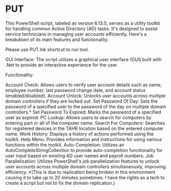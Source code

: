 # PUT
This PowerShell script, labeled as version 6.13.0, serves as a utility toolkit for handling common Active Directory (AD) tasks. It's designed to assist service technicians in managing user accounts efficiently. Here's a breakdown of its main features and functionality:

Please use PUT.lnk shortcut to run tool.

GUI Interface: The script utilizes a graphical user interface (GUI) built with .Net to provide an interactive experience for the user.

Functionality:

Account Check: Allows users to verify user account details such as name, employee number, last password change date, and account status (enabled/disabled).
Account Unlock: Unlocks user accounts across multiple domain controllers if they are locked out.
Set Password Of Day: Sets the password of a specified user to the password of the day on multiple domain controllers.*
Set Password To Expired: Marks the password of a specified user as expired.
PC Lookup: Allows users to search for computers by entering part or all of the computer name.
Search For Computers: Searches for registered devices in the TAHR location based on the entered computer name.
Work History: Displays a history of actions performed using the toolkit.
Help Menu: Provides information and instructions for using various functions within the toolkit.
Auto-Completion: Utilizes an AutoCompleteStringCollection to provide auto-completion functionality for user input based on existing AD user names and payroll numbers.
Job Parallelization: Utilizes PowerShell's job parallelization features to unlock user accounts across multiple domain controllers simultaneously, improving efficiency.
*(This is due to replication being broken in this environment causing it to take up to 20 minutes sometimes. I have the rights as a tech to create a script but not to fix the domain replication.)
